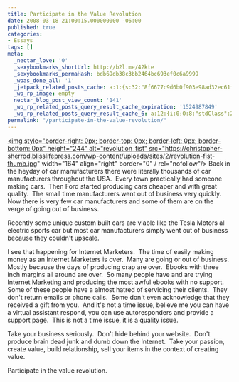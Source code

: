 ```yaml
---
title: Participate in the Value Revolution
date: 2008-03-18 21:00:15.000000000 -06:00
published: true
categories:
- Essays
tags: []
meta:
  _nectar_love: '0'
  _sexybookmarks_shortUrl: http://b2l.me/42kte
  _sexybookmarks_permaHash: bdb69db38c3bb2464bc693ef0c6a9999
  _wpas_done_all: '1'
  _jetpack_related_posts_cache: a:1:{s:32:"8f6677c9d6b0f903e98ad32ec61f8deb";a:2:{s:7:"expires";i:1464859372;s:7:"payload";a:3:{i:0;a:1:{s:2:"id";i:267;}i:1;a:1:{s:2:"id";i:654;}i:2;a:1:{s:2:"id";i:1157;}}}}
  _wp_rp_image: empty
  nectar_blog_post_view_count: '141'
  _wp_rp_related_posts_query_result_cache_expiration: '1524987849'
  _wp_rp_related_posts_query_result_cache_6: a:12:{i:0;O:8:"stdClass":2:{s:7:"post_id";s:3:"866";s:5:"score";s:17:"24.64482045356098";}i:1;O:8:"stdClass":2:{s:7:"post_id";s:3:"840";s:5:"score";s:18:"19.329822151343585";}i:2;O:8:"stdClass":2:{s:7:"post_id";s:4:"1157";s:5:"score";s:17:"19.31036404035517";}i:3;O:8:"stdClass":2:{s:7:"post_id";s:4:"1195";s:5:"score";s:18:"18.499433824122082";}i:4;O:8:"stdClass":2:{s:7:"post_id";s:3:"863";s:5:"score";s:18:"18.499433824122082";}i:5;O:8:"stdClass":2:{s:7:"post_id";s:3:"674";s:5:"score";s:18:"18.499433824122082";}i:6;O:8:"stdClass":2:{s:7:"post_id";s:3:"222";s:5:"score";s:18:"17.742924048365257";}i:7;O:8:"stdClass":2:{s:7:"post_id";s:3:"355";s:5:"score";s:16:"17.6807381703383";}i:8;O:8:"stdClass":2:{s:7:"post_id";s:4:"1821";s:5:"score";s:17:"17.13259757398502";}i:9;O:8:"stdClass":2:{s:7:"post_id";s:4:"1133";s:5:"score";s:17:"17.13259757398502";}i:10;O:8:"stdClass":2:{s:7:"post_id";s:4:"4873";s:5:"score";s:18:"16.686310471364983";}i:11;O:8:"stdClass":2:{s:7:"post_id";s:4:"1203";s:5:"score";s:18:"14.140971799601532";}}
permalink: "/participate-in-the-value-revolution/"
---
```

<a href="https://christopher-sherrod.blisslifepress.com/wp-content/uploads/sites/2/revolution-fist.jpg" rel="nofollow"><img style="border-right: 0px; border-top: 0px; border-left: 0px; border-bottom: 0px" height="244" alt="revolution_fist" src="https://christopher-sherrod.blisslifepress.com/wp-content/uploads/sites/2/revolution-fist-thumb.jpg" width="164" align="right" border="0" / rel="nofollow"/></a> Back in the heyday of car manufacturers there were literally thousands of car manufacturers throughout the USA.&#160; Every town practically had someone making cars.&#160; Then Ford started producing cars cheaper and with great quality.&#160; The small time manufacturers went out of business very quickly.&#160; Now there is very few car manufacturers and some of them are on the verge of going out of business.

Recently some unique custom built cars are viable like the Tesla Motors all electric sports car but most car manufacturers simply went out of business because they couldn't upscale.

I see that happening for Internet Marketers.&#160; The time of easily making money as an Internet Marketers is over.&#160; Many are going or out of business.&#160; Mostly because the days of producing crap are over.&#160; Ebooks with three inch margins all around are over.&#160; So many people have and are trying Internet Marketing and producing the most awful ebooks with no support.&#160; Some of these people have a almost hatred of servicing their clients.&#160; They don't return emails or phone calls.&#160; Some don't even acknowledge that they received a gift from you.&#160; And it's not a time issue, believe me you can have a virtual assistant respond, you can use autoresponders and provide a support page.&#160; This is not a time issue, it is a quality issue.

Take your business seriously.&#160; Don't hide behind your website.&#160; Don't produce brain dead junk and dumb down the Internet.&#160; Take your passion, create value, build relationship, sell your items in the context of creating value.

Participate in the value revolution.</p>
